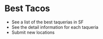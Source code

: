# Best Tacos 

- See a list of the best taquerias in SF
- See the detail information for each taqueria
- Submit new locations
